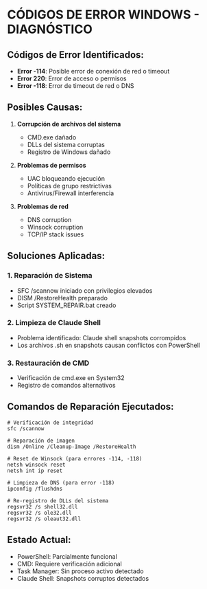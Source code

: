 # CÓDIGOS DE ERROR WINDOWS - DIAGNÓSTICO

## Códigos de Error Identificados:
- **Error -114**: Posible error de conexión de red o timeout
- **Error 220**: Error de acceso o permisos
- **Error -118**: Error de timeout de red o DNS

## Posibles Causas:
1. **Corrupción de archivos del sistema**
   - CMD.exe dañado
   - DLLs del sistema corruptas
   - Registro de Windows dañado

2. **Problemas de permisos**
   - UAC bloqueando ejecución
   - Políticas de grupo restrictivas
   - Antivirus/Firewall interferencia

3. **Problemas de red**
   - DNS corruption
   - Winsock corruption
   - TCP/IP stack issues

## Soluciones Aplicadas:

### 1. Reparación de Sistema
- SFC /scannow iniciado con privilegios elevados
- DISM /RestoreHealth preparado
- Script SYSTEM_REPAIR.bat creado

### 2. Limpieza de Claude Shell
- Problema identificado: Claude shell snapshots corrompidos
- Los archivos .sh en snapshots causan conflictos con PowerShell

### 3. Restauración de CMD
- Verificación de cmd.exe en System32
- Registro de comandos alternativos

## Comandos de Reparación Ejecutados:
```batch
# Verificación de integridad
sfc /scannow

# Reparación de imagen
dism /Online /Cleanup-Image /RestoreHealth

# Reset de Winsock (para errores -114, -118)
netsh winsock reset
netsh int ip reset

# Limpieza de DNS (para error -118)
ipconfig /flushdns

# Re-registro de DLLs del sistema
regsvr32 /s shell32.dll
regsvr32 /s ole32.dll
regsvr32 /s oleaut32.dll
```

## Estado Actual:
- PowerShell: Parcialmente funcional
- CMD: Requiere verificación adicional
- Task Manager: Sin proceso activo detectado
- Claude Shell: Snapshots corruptos detectados